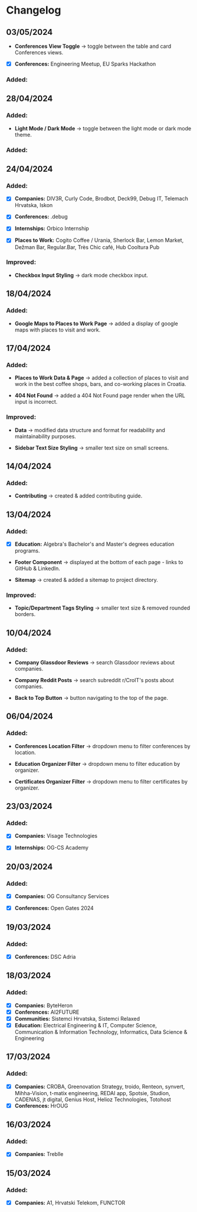 # Changelog

## 03/05/2024

- **Conferences View Toggle** &rarr; toggle between the table and card Conferences views.

- [x] **Conferences:** Engineering Meetup, EU Sparks Hackathon

### Added:

## 28/04/2024

### Added:

- **Light Mode / Dark Mode** &rarr; toggle between the light mode or dark mode theme.

### Added:

## 24/04/2024

### Added:

- [x] **Companies:** DIV3R, Curly Code, Brodbot, Deck99, Debug IT, Telemach Hrvatska, Iskon

- [x] **Conferences:** .debug

- [x] **Internships:** Orbico Internship

- [x] **Places to Work:** Cogito Coffee / Urania, Sherlock Bar, Lemon Market, Dežman Bar, Regular.Bar, Très Chic café, Hub Cooltura Pub

### Improved:

- **Checkbox Input Styling** &rarr; dark mode checkbox input.

## 18/04/2024

### Added:

- **Google Maps to Places to Work Page** &rarr; added a display of google maps with places to visit and work.

## 17/04/2024

### Added:

- **Places to Work Data & Page** &rarr; added a collection of places to visit and work in the best coffee shops, bars, and co-working places in Croatia.

- **404 Not Found** &rarr; added a 404 Not Found page render when the URL input is incorrect.

### Improved:

- **Data** &rarr; modified data structure and format for readability and maintainability purposes.

- **Sidebar Text Size Styling** &rarr; smaller text size on small screens.

## 14/04/2024

### Added:

- **Contributing** &rarr; created & added contributing guide.

## 13/04/2024

### Added:

- [x] **Education:** Algebra's Bachelor's and Master's degrees education programs.

- **Footer Component** &rarr; displayed at the bottom of each page - links to GitHub & LinkedIn.

- **Sitemap** &rarr; created & added a sitemap to project directory.

### Improved:

- **Topic/Department Tags Styling** &rarr; smaller text size & removed rounded borders.

## 10/04/2024

### Added:

- **Company Glassdoor Reviews** &rarr; search Glassdoor reviews about companies.

- **Company Reddit Posts** &rarr; search subreddit r/CroIT's posts about companies.

- **Back to Top Button** &rarr; button navigating to the top of the page.

## 06/04/2024

### Added:

- **Conferences Location Filter** &rarr; dropdown menu to filter conferences by location.

- **Education Organizer Filter** &rarr; dropdown menu to filter education by organizer.

- **Certificates Organizer Filter** &rarr; dropdown menu to filter certificates by organizer.

## 23/03/2024

### Added:

- [x] **Companies:** Visage Technologies

- [x] **Internships:** OG-CS Academy

## 20/03/2024

### Added:

- [x] **Companies:** OG Consultancy Services

- [x] **Conferences:** Open Gates 2024

## 19/03/2024

### Added:

- [x] **Conferences:** DSC Adria

## 18/03/2024

### Added:

- [x] **Companies:** ByteHeron
- [x] **Conferences:** AI2FUTURE
- [x] **Communities:** Sistemci Hrvatska, Sistemci Relaxed
- [x] **Education:** Electrical Engineering & IT, Computer Science, Communication & Information Technology, Informatics, Data Science & Engineering

## 17/03/2024

### Added:

- [x] **Companies:** CROBA, Greenovation Strategy, troido, Renteon, synvert, Mihha-Vision, t-matix engineering, REDAI app, Spotsie, Studion, CADENAS, jt digital, Genius Host, Helioz Technologies, Totohost
- [x] **Conferences:** HrOUG

## 16/03/2024

### Added:

- [x] **Companies:** Treblle

## 15/03/2024

### Added:

- [x] **Companies:** A1, Hrvatski Telekom, FUNCTOR
